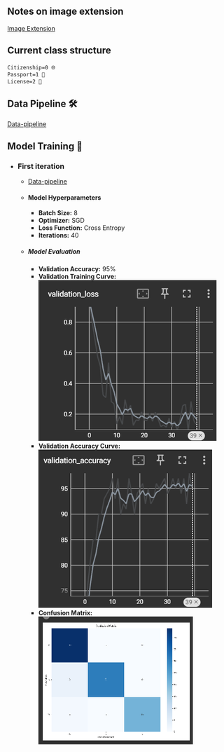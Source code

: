 ## Notes on image extension
[Image Extension](/Notes_image_extension.md)    

## Current class structure 
    Citizenship=0 🌐
    Passport=1 🛂
    License=2 🚗

## Data Pipeline 🛠️
[Data-pipeline](/Pipeline.md)

## Model Training 🚀
- ### First iteration
    - [Data-pipeline](/assets/Datasetspecification_v1.md)
    - #### Model Hyperparameters
        - **Batch Size:** 8
        - **Optimizer:** SGD
        - **Loss Function:** Cross Entropy 
        - **Iterations:** 40

    - ##### Model Evaluation
        - **Validation Accuracy:** 95%
        - **Validation Training Curve:** ![Validation Training Curve](assets/Images/May-08_14-52-58/validation_loss.png)
        - **Validation Accuracy Curve:** ![Validation Accuracy Curve](assets/Images/May-08_14-52-58/validation_curve.png)
        - **Confusion Matrix:** ![Confusion Matrix](assets/Images/May-08_14-52-58/Screenshot%202024-05-09%20091641.png)